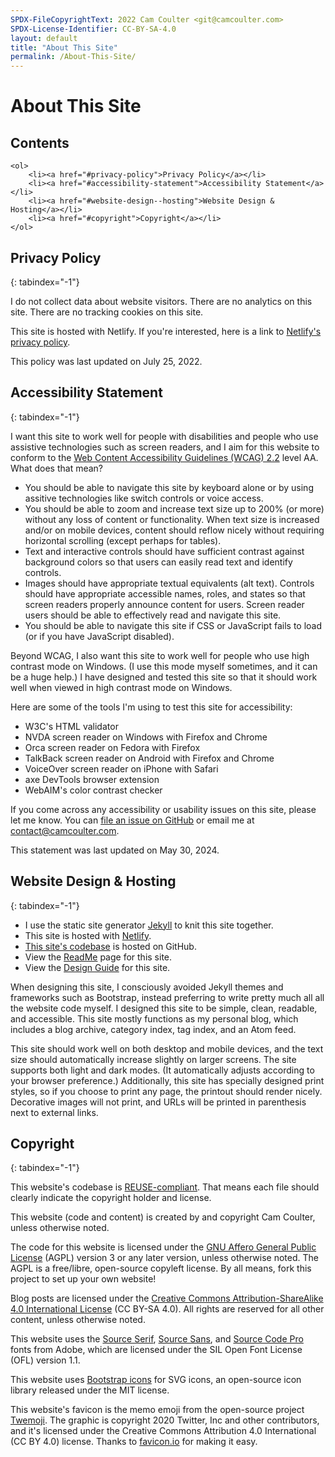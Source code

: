 ```yaml
---
SPDX-FileCopyrightText: 2022 Cam Coulter <git@camcoulter.com>
SPDX-License-Identifier: CC-BY-SA-4.0
layout: default
title: "About This Site"
permalink: /About-This-Site/
---
```


<h1 id="main-content" tabindex="-1"> About This Site</h1>

<div class="toc">
	<h2>Contents</h2>

	<ol>
		<li><a href="#privacy-policy">Privacy Policy</a></li>
		<li><a href="#accessibility-statement">Accessibility Statement</a></li>
		<li><a href="#website-design--hosting">Website Design & Hosting</a></li>
		<li><a href="#copyright">Copyright</a></li>
	</ol>
</div>

## Privacy Policy
{: tabindex="-1"}

I do not collect data about website visitors. There are no analytics on this site. There are no tracking cookies on this site.

This site is hosted with Netlify. If you're interested, here is a link to [Netlify's privacy policy](https://www.netlify.com/privacy/).

This policy was last updated on July 25, 2022.

## Accessibility Statement
{: tabindex="-1"}

I want this site to work well for people with disabilities and people who use assistive technologies such as screen readers, and I aim for this website to conform to the [Web Content Accessibility Guidelines (WCAG) 2.2](https://www.w3.org/TR/WCAG22/) level AA. What does that mean?

* You should be able to navigate this site by keyboard alone or by using assitive technologies like switch controls or voice access.
* You should be able to zoom and increase text size up to 200% (or more) without any loss of content or functionality. When text size is increased and/or on mobile devices, content should reflow nicely without requiring horizontal scrolling (except perhaps for tables).
* Text and interactive controls should have sufficient contrast against background colors so that users can easily read text and identify controls.
* Images should have appropriate textual equivalents (alt text). Controls should have appropriate accessible names, roles, and states so that screen readers properly announce content for users. Screen reader users should be able to effectively read and navigate this site.
* You should be able to navigate this site if CSS or JavaScript fails to load (or if you have JavaScript disabled).

Beyond WCAG, I also want this site to work well for people who use high contrast mode on Windows. (I use this mode myself sometimes, and it can be a huge help.) I have designed and tested this site so that it should work well when viewed in high contrast mode on Windows.

Here are some of the tools I'm using to test this site for accessibility:

* W3C's HTML validator
* NVDA screen reader on Windows with Firefox and Chrome
* Orca screen reader on Fedora with Firefox
* TalkBack screen reader on Android with Firefox and Chrome
* VoiceOver screen reader on iPhone with Safari
* axe DevTools browser extension
* WebAIM's color contrast checker

If you come across any accessibility or usability issues on this site, please let me know. You can [file an issue on GitHub](https://github.com/cncoulter/camcoulter.com/issues) or email me at contact@camcoulter.com.

This statement was last updated on May 30, 2024.

## Website Design & Hosting
{: tabindex="-1"}

* I use the static site generator [Jekyll](https://jekyllrb.com/) to knit this site together.
* This site is hosted with [Netlify](https://www.netlify.com/).
* [This site's codebase](https://github.com/cncoulter/camcoulter.com) is hosted on GitHub.
* View the [ReadMe](/About-This-Site/ReadMe/) page for this site.
* View the [Design Guide](/About-This-Site/Design-Guide/) for this site.

When designing this site, I consciously avoided Jekyll themes and frameworks such as Bootstrap, instead preferring to write pretty much all all the website code myself. I designed this site to be simple, clean, readable, and accessible. This site mostly functions as my personal blog, which includes a blog archive, category index, tag index, and an Atom feed.

This site should work well on both desktop and mobile devices, and the text size should automatically increase slightly on larger screens. The site supports both light and dark modes. (It automatically adjusts according to your browser preference.) Additionally, this site has specially designed print styles, so if you choose to print any page, the printout should render nicely. Decorative images will not print, and URLs will be printed in parenthesis next to external links.

## Copyright
{: tabindex="-1"}

This website's codebase is [REUSE-compliant](https://reuse.software/). That means each file should clearly indicate the copyright holder and license.

This website (code and content) is created by and copyright Cam Coulter, unless otherwise noted.

The code for this website is licensed under the [GNU Affero General Public License](https://www.gnu.org/licenses/agpl-3.0.html) (AGPL) version 3 or any later version, unless otherwise noted. The AGPL is a free/libre, open-source copyleft license. By all means, fork this project to set up your own website!

Blog posts are licensed under the [Creative Commons Attribution-ShareAlike 4.0 International License](https://creativecommons.org/licenses/by-sa/4.0/) (CC BY-SA 4.0). All rights are reserved for all other content, unless otherwise noted.

This website uses the [Source Serif](https://github.com/adobe-fonts/source-serif/releases/tag/4.004R), [Source Sans](https://github.com/adobe-fonts/source-sans/releases/tag/3.046R), and [Source Code Pro](https://github.com/adobe-fonts/source-code-pro/releases/tag/2.038R-ro%2F1.058R-it%2F1.018R-VAR) fonts from Adobe, which are licensed under the SIL Open Font License (OFL) version 1.1.

This website uses [Bootstrap icons](https://icons.getbootstrap.com/) for SVG icons, an open-source icon library released under the MIT license.

This website's favicon is the memo emoji from the open-source project [Twemoji](https://twemoji.twitter.com/). The graphic is copyright 2020 Twitter, Inc and other contributors, and it's licensed under the Creative Commons Attribution 4.0 International (CC BY 4.0) license. Thanks to [favicon.io](https://favicon.io/) for making it easy.
